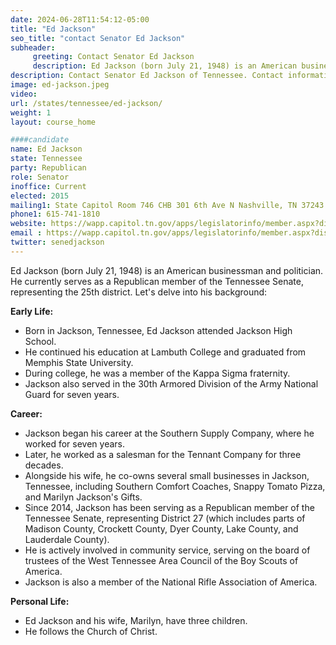 ```yaml
---
date: 2024-06-28T11:54:12-05:00
title: "Ed Jackson"
seo_title: "contact Senator Ed Jackson"
subheader:
     greeting: Contact Senator Ed Jackson
     description: Ed Jackson (born July 21, 1948) is an American businessman and politician. He currently serves as a Republican member of the Tennessee Senate, representing the 25th district.
description: Contact Senator Ed Jackson of Tennessee. Contact information for Ed Jackson includes email address, phone number, and mailing address.
image: ed-jackson.jpeg
video:
url: /states/tennessee/ed-jackson/
weight: 1
layout: course_home

####candidate
name: Ed Jackson
state: Tennessee
party: Republican
role: Senator
inoffice: Current
elected: 2015
mailing1: State Capitol Room 746 CHB 301 6th Ave N Nashville, TN 37243
phone1: 615-741-1810
website: https://wapp.capitol.tn.gov/apps/legislatorinfo/member.aspx?district=S25/
email : https://wapp.capitol.tn.gov/apps/legislatorinfo/member.aspx?district=S25/
twitter: senedjackson
---
```

Ed Jackson (born July 21, 1948) is an American businessman and politician. He currently serves as a Republican member of the Tennessee Senate, representing the 25th district. Let's delve into his background:

**Early Life:**
- Born in Jackson, Tennessee, Ed Jackson attended Jackson High School.
- He continued his education at Lambuth College and graduated from Memphis State University.
- During college, he was a member of the Kappa Sigma fraternity.
- Jackson also served in the 30th Armored Division of the Army National Guard for seven years.

**Career:**
- Jackson began his career at the Southern Supply Company, where he worked for seven years.
- Later, he worked as a salesman for the Tennant Company for three decades.
- Alongside his wife, he co-owns several small businesses in Jackson, Tennessee, including Southern Comfort Coaches, Snappy Tomato Pizza, and Marilyn Jackson's Gifts.
- Since 2014, Jackson has been serving as a Republican member of the Tennessee Senate, representing District 27 (which includes parts of Madison County, Crockett County, Dyer County, Lake County, and Lauderdale County).
- He is actively involved in community service, serving on the board of trustees of the West Tennessee Area Council of the Boy Scouts of America.
- Jackson is also a member of the National Rifle Association of America.

**Personal Life:**
- Ed Jackson and his wife, Marilyn, have three children.
- He follows the Church of Christ.
